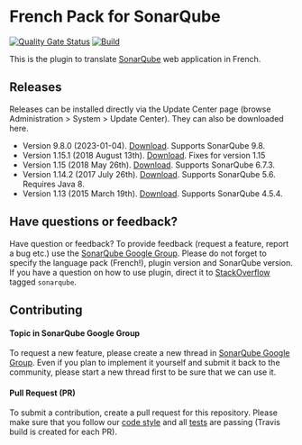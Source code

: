 # French Pack for SonarQube

[![Quality Gate Status](https://sonarcloud.io/api/project_badges/measure?project=jycr_sonar-l10n-fr&metric=alert_status)](https://sonarcloud.io/summary/new_code?id=jycr_sonar-l10n-fr)
[![Build](https://github.com/jycr/sonar-l10n-fr/actions/workflows/build.yml/badge.svg)](https://github.com/jycr/sonar-l10n-fr/actions/workflows/build.yml)

This is the plugin to translate [SonarQube](http://www.sonarqube.org/) web application in French.

## Releases
Releases can be installed directly via the Update Center page (browse Administration > System > Update Center). They can also be downloaded here.

* Version 9.8.0 (2023-01-04). [Download](https://github.com/jycr/sonar-l10n-fr/releases/download/9.8.0/sonar-l10n-fr-plugin-9.8.0.jar). Supports SonarQube 9.8.
* Version 1.15.1 (2018 August 13th). [Download](https://github.com/jycr/sonar-l10n-fr/releases/download/1.15.1/sonar-l10n-fr-plugin-1.15.1.jar). Fixes for version 1.15
* Version 1.15 (2018 May 26th). [Download](https://github.com/jycr/sonar-l10n-fr/releases/download/1.15/sonar-l10n-fr-plugin-1.15.jar). Supports SonarQube 6.7.3.
* Version 1.14.2 (2017 July 26th). [Download](https://github.com/jycr/sonar-l10n-fr/releases/download/1.14.2/sonar-l10n-fr-plugin-1.14.2.jar). Supports SonarQube 5.6. Requires Java 8.
* Version 1.13 (2015 March 19th). [Download](http://search.maven.org/remotecontent?filepath=org/codehaus/sonar-plugins/l10n/sonar-l10n-fr-plugin/1.13/sonar-l10n-fr-plugin-1.13.jar). Supports SonarQube 4.5.4.

## Have questions or feedback?
Have question or feedback?
To provide feedback (request a feature, report a bug etc.) use the [SonarQube Google Group](https://groups.google.com/forum/#!forum/sonarqube). Please do not forget to specify the language pack (French!), plugin version and SonarQube version.
If you have a question on how to use plugin, direct it to [StackOverflow](http://stackoverflow.com/questions/tagged/sonarqube) tagged `sonarqube`.

## Contributing

#### Topic in SonarQube Google Group
To request a new feature, please create a new thread in [SonarQube Google Group](https://groups.google.com/forum/#!forum/sonarqube). Even if you plan to implement it yourself and submit it back to the community, please start a new thread first to be sure that we can use it.

#### Pull Request (PR)
To submit a contribution, create a pull request for this repository. Please make sure that you follow our [code style](https://github.com/SonarSource/sonar-developer-toolset#code-style) and all [tests](#testing) are passing (Travis build is created for each PR).
